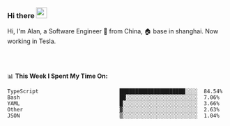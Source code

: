 ### Hi there <img src="https://media.giphy.com/media/hvRJCLFzcasrR4ia7z/giphy.gif" width="25px">

<!-- ![visitors](https://visitor-badge.glitch.me/badge?page_id=dislfyer.dislfyer) -->

Hi, I'm Alan, a Software Engineer 🚀 from China, 🏠 base in shanghai. Now working in Tesla.

<br/>
<br/>

📊 **This Week I Spent My Time On:**


<!--START_SECTION:waka-->

```text
TypeScript                          █████████████████████░░░░  84.54%
Bash                                ██░░░░░░░░░░░░░░░░░░░░░░░  7.06%
YAML                                █░░░░░░░░░░░░░░░░░░░░░░░░  3.66%
Other                               ▓░░░░░░░░░░░░░░░░░░░░░░░░  2.63%
JSON                                ▒░░░░░░░░░░░░░░░░░░░░░░░░  1.04%
```

<!--END_SECTION:waka-->

<!--
**About Me:**
 -->
